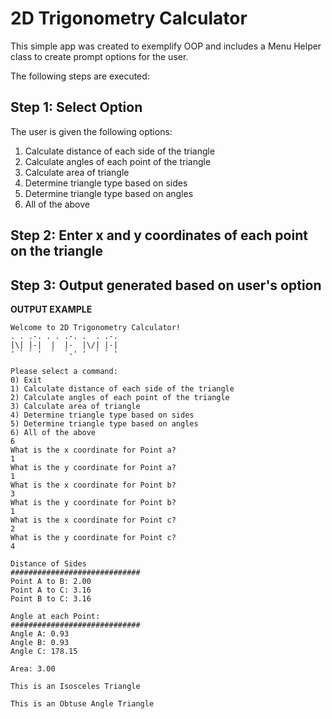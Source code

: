 # 2D Trigonometry Calculator

This simple app was created to exemplify OOP and includes a Menu Helper class to create prompt options for the user.

The following steps are executed:

## Step 1: Select Option
The user is given the following options:
1. Calculate distance of each side of the triangle
1. Calculate angles of each point of the triangle
1. Calculate area of triangle
1. Determine triangle type based on sides
1. Determine triangle type based on angles
1. All of the above

## Step 2: Enter x and y coordinates of each point on the triangle

## Step 3: Output generated based on user's option

**OUTPUT EXAMPLE**
``` 
Welcome to 2D Trigonometry Calculator!
. . .-. . . .-. .  . .-. 
|\| |-|  |  |-  |\/| |-| 
' ` ` '  `  `-' '  ` ` ' 

Please select a command:
0) Exit
1) Calculate distance of each side of the triangle
2) Calculate angles of each point of the triangle
3) Calculate area of triangle
4) Determine triangle type based on sides
5) Determine triangle type based on angles
6) All of the above
6
What is the x coordinate for Point a?
1
What is the y coordinate for Point a?
1
What is the x coordinate for Point b?
3
What is the y coordinate for Point b?
1
What is the x coordinate for Point c?
2
What is the y coordinate for Point c?
4
 
Distance of Sides
#############################
Point A to B: 2.00
Point A to C: 3.16
Point B to C: 3.16
 
Angle at each Point:
#############################
Angle A: 0.93
Angle B: 0.93
Angle C: 178.15
 
Area: 3.00
 
This is an Isosceles Triangle
 
This is an Obtuse Angle Triangle
